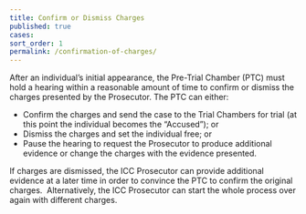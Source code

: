 ```yaml
---
title: Confirm or Dismiss Charges
published: true
cases:
sort_order: 1
permalink: /confirmation-of-charges/
---
```



After an individual’s initial appearance, the Pre-Trial Chamber (PTC) must hold a hearing within a reasonable amount of time to confirm or dismiss the charges presented by the Prosecutor. The PTC can either:

* Confirm the charges and send the case to the Trial Chambers for trial (at this point the individual becomes the “Accused”); or
* Dismiss the charges and set the individual free; or
* Pause the hearing to request the Prosecutor to produce additional evidence or change the charges with the evidence presented.

If charges are dismissed, the ICC Prosecutor can provide additional evidence at a later time in order to convince the PTC to confirm the original charges.  Alternatively, the ICC Prosecutor can start the whole process over again with different charges.